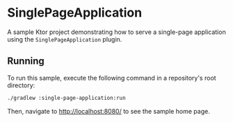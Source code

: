 # SinglePageApplication

A sample Ktor project demonstrating how to serve a single-page application using the `SinglePageApplication` plugin.

## Running

To run this sample, execute the following command in a repository's root directory:

```bash
./gradlew :single-page-application:run
```
 
Then, navigate to [http://localhost:8080/](http://localhost:8080/) to see the sample home page.  

